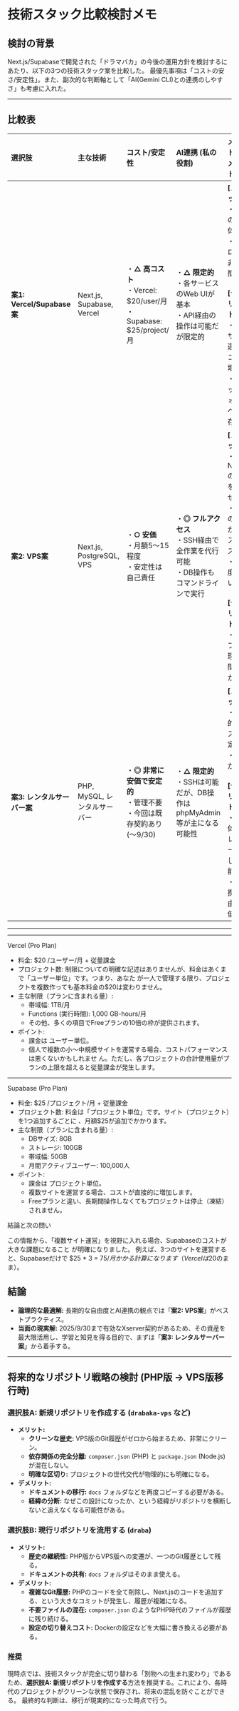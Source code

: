 # 技術スタック比較検討メモ

## 検討の背景

Next.js/Supabaseで開発された「ドラマバカ」の今後の運用方針を検討するにあたり、以下の3つの技術スタック案を比較した。
最優先事項は「コストの安さ/安定性」。また、副次的な判断軸として「AI(Gemini CLI)との連携のしやすさ」も考慮に入れた。

---

## 比較表

| 選択肢 | 主な技術 | コスト/安定性 | AI連携 (私の役割) | メリット / デメリット |
| :--- | :--- | :--- | :--- | :--- |
| **案1: Vercel/Supabase案** | Next.js, Supabase, Vercel | ・**△ 高コスト**<br>・Vercel: $20/user/月<br>・Supabase: $25/project/月 | ・**△ 限定的**<br>・各サービスのWeb UIが基本<br>・API経由の操作は可能だが限定的 | **[メリット]**<br>・最高の開発体験<br>・デプロイが非常に簡単<br><br>**[デメリット]**<br>・複数サイト運営でコスト増<br>・プラットフォームへの依存 | 
| **案2: VPS案** | Next.js, PostgreSQL, VPS | ・**○ 安価**<br>・月額$5〜$15程度<br>・安定性は自己責任 | ・**◎ フルアクセス**<br>・SSH経由で全作業を代行可能<br>・DB操作もコマンドラインで実行 | **[メリット]**<br>・Next.jsの知見を活かせる<br>・AIとの連携が最もスムーズ<br>・自由度が高い<br><br>**[デメリット]**<br>・インフラ管理の手間がかかる | 
| **案3: レンタルサーバー案** | PHP, MySQL, レンタルサーバー | ・**◎ 非常に安価で安定的**<br>・管理不要<br>・今回は既存契約あり(〜9/30) | ・**△ 限定的**<br>・SSHは可能だが、DB操作はphpMyAdmin等が主になる可能性 | **[メリット]**<br>・圧倒的なコスト安定性<br>・情報が豊富<br><br>**[デメリット]**<br>・開発体験がレガシーに感じる可能性<br>・AI連携の自由度が低い | 

---
 ---

  Vercel (Pro Plan)

   * 料金: $20 /ユーザー/月 + 従量課金
   * プロジェクト数:
     制限についての明確な記述はありませんが、料金はあくまで「ユーザー単位」です。つまり、あなた
     が一人で管理する限り、プロジェクトを複数作っても基本料金の$20は変わりません。
   * 主な制限（プランに含まれる量）:
       * 帯域幅: 1TB/月
       * Functions (実行時間): 1,000 GB-hours/月
       * その他、多くの項目でFreeプランの10倍の枠が提供されます。
   * ポイント:
       * 課金は ユーザー単位。
       * 個人で複数の小〜中規模サイトを運営する場合、コストパフォーマンスは悪くないかもしれませ
         ん。ただし、各プロジェクトの合計使用量がプランの上限を超えると従量課金が発生します。

  ---

  Supabase (Pro Plan)

   * 料金: $25 /プロジェクト/月 + 従量課金
   * プロジェクト数: 料金は「プロジェクト単位」です。サイト（プロジェクト）を1つ追加するごとに
     、月額$25が追加でかかります。
   * 主な制限（プランに含まれる量）:
       * DBサイズ: 8GB
       * ストレージ: 100GB
       * 帯域幅: 50GB
       * 月間アクティブユーザー: 100,000人
   * ポイント:
       * 課金は プロジェクト単位。
       * 複数サイトを運営する場合、コストが直接的に増加します。
       * Freeプランと違い、長期間操作しなくてもプロジェクトは停止（凍結）されません。

  結論と次の問い

  この情報から、「複数サイト運営」を視野に入れる場合、Supabaseのコストが大きな課題になること
  が明確になりました。
  例えば、3つのサイトを運営すると、Supabaseだけで $25 * 3 = $75/月
  かかる計算になります（Vercelは$20のまま）。

## 結論

- **論理的な最適解:** 長期的な自由度とAI連携の観点では「**案2: VPS案**」がベストプラクティス。
- **当面の現実解:** 2025/9/30まで有効なXserver契約があるため、その資産を最大限活用し、学習と知見を得る目的で、まずは「**案3: レンタルサーバー案**」から着手する。

---

## 将来的なリポジトリ戦略の検討 (PHP版 → VPS版移行時)

### 選択肢A: 新規リポジトリを作成する (`drabaka-vps` など)

*   **メリット:**
    *   **クリーンな歴史:** VPS版のGit履歴がゼロから始まるため、非常にクリーン。
    *   **依存関係の完全分離:** `composer.json` (PHP) と `package.json` (Node.js) が混在しない。
    *   **明確な区切り:** プロジェクトの世代交代が物理的にも明確になる。
*   **デメリット:**
    *   **ドキュメントの移行:** `docs` フォルダなどを再度コピーする必要がある。
    *   **経緯の分断:** なぜこの設計になったか、という経緯がリポジトリを横断しないと追えなくなる可能性がある。

### 選択肢B: 現行リポジトリを流用する (`draba`)

*   **メリット:**
    *   **歴史の継続性:** PHP版からVPS版への変遷が、一つのGit履歴として残る。
    *   **ドキュメントの共有:** `docs` フォルダはそのまま使える。
*   **デメリット:**
    *   **複雑なGit履歴:** PHPのコードを全て削除し、Next.jsのコードを追加する、という大きなコミットが発生し、履歴が複雑になる。
    *   **不要ファイルの混在:** `composer.json` のようなPHP時代のファイルが履歴に残り続ける。
    *   **設定の切り替えコスト:** Dockerの設定などを大幅に書き換える必要がある。

### 推奨

現時点では、技術スタックが完全に切り替わる「別物への生まれ変わり」であるため、**選択肢A: 新規リポジトリを作成する**方法を推奨する。これにより、各時代のプロジェクトがクリーンな状態で保存され、将来の混乱を防ぐことができる。
最終的な判断は、移行が現実的になった時点で行う。
